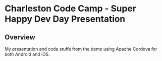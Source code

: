 # Charleston Code Camp - Super Happy Dev Day Presentation #

## Overview ##

My presentation and code stuffs from the demo using Apache Cordova for both Android and iOS.